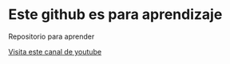 # Este github es para aprendizaje

Repositorio para aprender

[Visita este canal de youtube](https://www.youtube.com/channel/UCTZ_k5HpU6uxYvPokr0Pivg)
